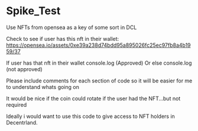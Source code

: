 # Spike_Test
Use NFTs from opensea as a key of some sort in DCL

Check to see if user has this nft in their wallet: 
https://opensea.io/assets/0xe39a238d74bdd95a895026fc25ec97fb8a4b1959/37

If user has that nft in their wallet console.log (Approved)
Or else console.log (not approved)

Please include comments for each section of code so it will be easier for me to understand whats going on

It would be nice if the coin could rotate if the user had the NFT...but not required

Ideally i would want to use this code to give access to NFT holders in Decentrland. 
